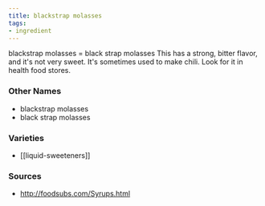 ```yaml
---
title: blackstrap molasses
tags:
- ingredient
---
```

blackstrap molasses = black strap molasses This has a strong, bitter flavor, and it's not very sweet. It's sometimes used to make chili. Look for it in health food stores.

### Other Names

* blackstrap molasses
* black strap molasses

### Varieties

* [[liquid-sweeteners]]

### Sources
* http://foodsubs.com/Syrups.html
